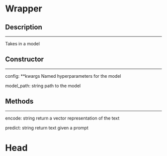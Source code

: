 # Wrapper

## Description
-----------

Takes in a model 


## Constructor
-----------

config: **kwargs
  Named hyperparameters for the model

model_path: string
  path to the model

## Methods
-------

encode: string
  return a vector representation of the text

predict: string
  return text given a prompt




# Head



